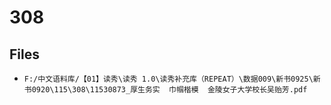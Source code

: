 # 308

## Files

- `F:/中文语料库/【01】读秀\读秀 1.0\读秀补充库（REPEAT）\数据009\新书0925\新书0920\115\308\11530873_厚生务实  巾帼楷模  金陵女子大学校长吴贻芳.pdf`
